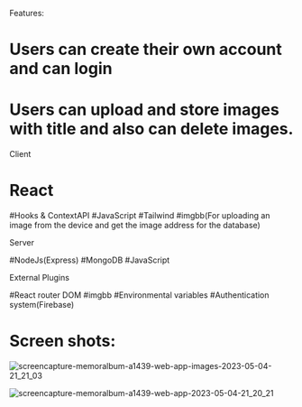Features:
# Users can create their own account and can login 
# Users can upload and store images with title and also can delete images.

 Client

# React
#Hooks & ContextAPI
#JavaScript
#Tailwind
#imgbb(For uploading an image from the device and get the image address for the database)

 Server

#NodeJs(Express)
#MongoDB
#JavaScript

 External Plugins

#React router DOM
#imgbb
#Environmental variables
#Authentication system(Firebase)

# Screen shots: 

![screencapture-memoralbum-a1439-web-app-images-2023-05-04-21_21_03](https://user-images.githubusercontent.com/67328861/236253486-1c1703fa-814b-43d0-af63-9f464e452c08.png)


![screencapture-memoralbum-a1439-web-app-2023-05-04-21_20_21](https://user-images.githubusercontent.com/67328861/236253301-0848e98f-c631-47a0-a58a-7a498d7ee429.png)


